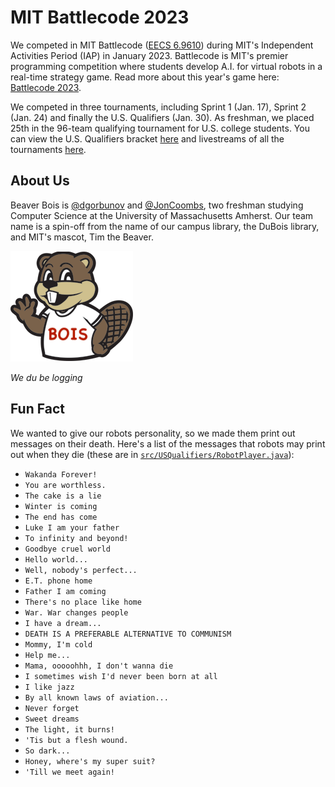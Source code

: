 
# MIT Battlecode 2023

We competed in MIT Battlecode ([EECS 6.9610](%5B6.9610%5D%28http://student.mit.edu/catalog/m6e.html%29)) during MIT's Independent Activities Period (IAP) in January 2023. Battlecode is MIT's premier programming competition where students develop A.I. for virtual robots in a real-time strategy game. Read more about this year's game here: [Battlecode 2023](https://battlecode.org). 

We competed in three tournaments, including Sprint 1 (Jan. 17), Sprint 2 (Jan. 24) and finally the U.S. Qualifiers (Jan. 30). As freshman, we placed 25th in the 96-team qualifying tournament for U.S. college students. You can view the U.S. Qualifiers bracket [here](https://challonge.com/bc23usaquals/standings) and livestreams of all the tournaments [here](https://www.twitch.tv/mitbattlecode/videos?filter=all&sort=time).

## About Us
Beaver Bois is [@dgorbunov](https://github.com/dgorbunov) and [@JonCoombs](https://github.com/JonCoombs), two freshman studying Computer Science at the University of Massachusetts Amherst. Our team name is a spin-off from the name of our campus library, the DuBois library, and MIT's mascot, Tim the Beaver.

![The Beaver Bois](https://github.com/beaverbois/battlecode23/blob/main/beaverbois/beaverbois.png)

*We du be logging*

## Fun Fact
We wanted to give our robots personality, so we made them print out messages on their death. Here's a list of the messages that robots may print out when they die (these are in [`src/USQualifiers/RobotPlayer.java`](https://github.com/beaverbois/battlecode23/blob/5eb3f99c093db80ed73e5f901d656520c5691b76/src/USQualifiers/RobotPlayer.java)):
- `Wakanda Forever!`
- `You are worthless.`
- `The cake is a lie`
- `Winter is coming`
- `The end has come`
- `Luke I am your father`
- `To infinity and beyond!`
- `Goodbye cruel world`
- `Hello world...`
- `Well, nobody's perfect...`
- `E.T. phone home`
- `Father I am coming`
- `There's no place like home`
- `War. War changes people`
- `I have a dream...`
- `DEATH IS A PREFERABLE ALTERNATIVE TO COMMUNISM`
- `Mommy, I'm cold`
- `Help me...`
- `Mama, ooooohhh, I don't wanna die`
- `I sometimes wish I'd never been born at all`
- `I like jazz`
- `By all known laws of aviation...`
- `Never forget`
- `Sweet dreams`
- `The light, it burns!`
- `'Tis but a flesh wound.`
- `So dark...`
- `Honey, where's my super suit?`
- `'Till we meet again!`
